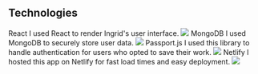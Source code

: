 ## Technologies

<div class="post--grid">

<Import from="/_/sm/blurb.html">
	<BlurbTitle>React</BlurbTitle>
	<BlurbDescription>
		I used React to render Ingrid's user interface.
	</BlurbDescription>
	<BlurbImage>
		<img src="/_assets/images/technologies/react.svg" />
	</BlurbImage>
</Import>

<Import from="/_/sm/blurb.html">
	<BlurbTitle>MongoDB</BlurbTitle>
	<BlurbDescription>
		I used MongoDB to securely store user data.
	</BlurbDescription>
	<BlurbImage>
		<img src="/_assets/images/technologies/mongodb.svg" />
	</BlurbImage>
</Import>

<Import from="/_/sm/blurb.html">
	<BlurbTitle>Passport.js</BlurbTitle>
	<BlurbDescription>
		I used this library to handle authentication for users who opted to save their work.
	</BlurbDescription>
	<BlurbImage>
		<img src="/_assets/images/technologies/passport.svg" />
	</BlurbImage>
</Import>

<Import from="/_/sm/blurb.html">
	<BlurbTitle>Netlify</BlurbTitle>
	<BlurbDescription>
		I hosted this app on Netlify for fast load times and easy deployment.
	</BlurbDescription>
	<BlurbImage>
		<img src="/_assets/images/technologies/netlify.svg" />
	</BlurbImage>
</Import>

</div>